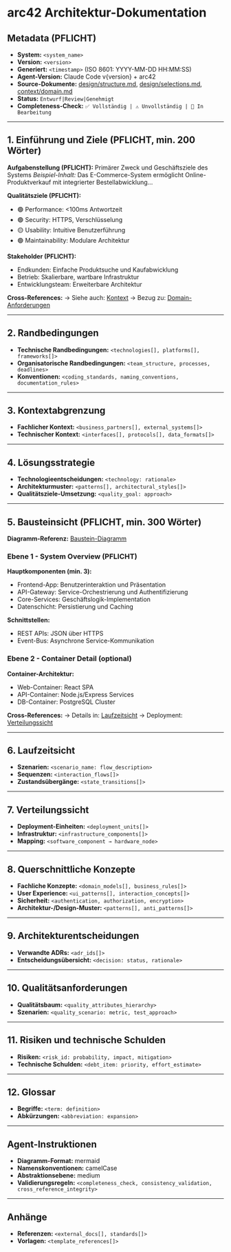 # arc42 Architektur-Dokumentation

## Metadata (PFLICHT)

* **System:** `<system_name>`
* **Version:** `<version>`
* **Generiert:** `<timestamp>` (ISO 8601: YYYY-MM-DD HH:MM:SS)
* **Agent-Version:** Claude Code v{version} + arc42
* **Source-Dokumente:** [design/structure.md](../design/structure.md), [design/selections.md](../design/selections.md), [context/domain.md](../context/domain.md)
* **Status:** `Entwurf|Review|Genehmigt`
* **Completeness-Check:** `✅ Vollständig | ⚠️ Unvollständig | 🔄 In Bearbeitung`

---

## 1. Einführung und Ziele (PFLICHT, min. 200 Wörter)

**Aufgabenstellung (PFLICHT):** Primärer Zweck und Geschäftsziele des Systems
*Beispiel-Inhalt:* Das E-Commerce-System ermöglicht Online-Produktverkauf mit integrierter Bestellabwicklung...

**Qualitätsziele (PFLICHT):** 
- 🟢 Performance: <100ms Antwortzeit
- 🟢 Security: HTTPS, Verschlüsselung
- 🟡 Usability: Intuitive Benutzerführung
- 🟢 Maintainability: Modulare Architektur

**Stakeholder (PFLICHT):** 
- Endkunden: Einfache Produktsuche und Kaufabwicklung
- Betrieb: Skalierbare, wartbare Infrastruktur
- Entwicklungsteam: Erweiterbare Architektur

**Cross-References:**
→ Siehe auch: [Kontext](03-kontextabgrenzung.md)
→ Bezug zu: [Domain-Anforderungen](../context/domain.md)

---

## 2. Randbedingungen

* **Technische Randbedingungen:** `<technologies[], platforms[], frameworks[]>`
* **Organisatorische Randbedingungen:** `<team_structure, processes, deadlines>`
* **Konventionen:** `<coding_standards, naming_conventions, documentation_rules>`

---

## 3. Kontextabgrenzung

* **Fachlicher Kontext:** `<business_partners[], external_systems[]>`
* **Technischer Kontext:** `<interfaces[], protocols[], data_formats[]>`

---

## 4. Lösungsstrategie

* **Technologieentscheidungen:** `<technology: rationale>`
* **Architekturmuster:** `<patterns[], architectural_styles[]>`
* **Qualitätsziele-Umsetzung:** `<quality_goal: approach>`

---

## 5. Bausteinsicht (PFLICHT, min. 300 Wörter)

**Diagramm-Referenz:** [Baustein-Diagramm](05-bausteinsicht.mmd)

### Ebene 1 - System Overview (PFLICHT)
**Hauptkomponenten (min. 3):**
- Frontend-App: Benutzerinteraktion und Präsentation  
- API-Gateway: Service-Orchestrierung und Authentifizierung
- Core-Services: Geschäftslogik-Implementation
- Datenschicht: Persistierung und Caching

**Schnittstellen:**
- REST APIs: JSON über HTTPS
- Event-Bus: Asynchrone Service-Kommunikation

### Ebene 2 - Container Detail (optional)
**Container-Architektur:**
- Web-Container: React SPA
- API-Container: Node.js/Express Services  
- DB-Container: PostgreSQL Cluster

**Cross-References:**
→ Details in: [Laufzeitsicht](06-laufzeitsicht.md)
→ Deployment: [Verteilungssicht](07-verteilungssicht.md)

---

## 6. Laufzeitsicht

* **Szenarien:** `<scenario_name: flow_description>`
* **Sequenzen:** `<interaction_flows[]>`
* **Zustandsübergänge:** `<state_transitions[]>`

---

## 7. Verteilungssicht

* **Deployment-Einheiten:** `<deployment_units[]>`
* **Infrastruktur:** `<infrastructure_components[]>`
* **Mapping:** `<software_component → hardware_node>`

---

## 8. Querschnittliche Konzepte

* **Fachliche Konzepte:** `<domain_models[], business_rules[]>`
* **User Experience:** `<ui_patterns[], interaction_concepts[]>`
* **Sicherheit:** `<authentication, authorization, encryption>`
* **Architektur-/Design-Muster:** `<patterns[], anti_patterns[]>`

---

## 9. Architekturentscheidungen

* **Verwandte ADRs:** `<adr_ids[]>`
* **Entscheidungsübersicht:** `<decision: status, rationale>`

---

## 10. Qualitätsanforderungen

* **Qualitätsbaum:** `<quality_attributes_hierarchy>`
* **Szenarien:** `<quality_scenario: metric, test_approach>`

---

## 11. Risiken und technische Schulden

* **Risiken:** `<risk_id: probability, impact, mitigation>`
* **Technische Schulden:** `<debt_item: priority, effort_estimate>`

---

## 12. Glossar

* **Begriffe:** `<term: definition>`
* **Abkürzungen:** `<abbreviation: expansion>`

---

## Agent-Instruktionen

* **Diagramm-Format:** mermaid
* **Namenskonventionen:** camelCase
* **Abstraktionsebene:** medium
* **Validierungsregeln:** `<completeness_check, consistency_validation, cross_reference_integrity>`

---

## Anhänge

* **Referenzen:** `<external_docs[], standards[]>`
* **Vorlagen:** `<template_references[]>`